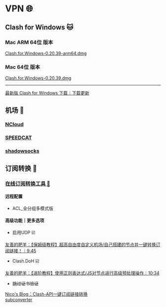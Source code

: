 # VPN 🌐

## Clash for Windows 🐱

### Mac ARM 64位 版本

[Clash.for.Windows-0.20.39-arm64.dmg](https://github.com/clashdownload/Clash_for_Windows/releases/download/0.20.39/Clash.for.Windows-0.20.39-arm64.dmg)

### Mac 64位 版本

[Clash.for.Windows-0.20.39.dmg](https://github.com/clashdownload/Clash_for_Windows/releases/download/0.20.39/Clash.for.Windows-0.20.39.dmg)

---

[最新版 Clash for Windows 下载｜下载更新](https://clashforwindows.org/clash-for-windows-download/)

## 机场 🛫

### [NCloud](https://ncloud.info)

### [SPEEDCAT](https://www.speedcat.la/)

### [shadowsocks](https://portal.shadowsocks.au/)

## 订阅转换 💞

### [在线订阅转换工具 🐑](https://suburl.v1.mk/)

#### 远程配置

- ACL_全分组多模式版

#### 高级功能｜更多选项

- 启用UDP ☑️

[友善的肥羊：【保姆级教程】超高自由度自定义机场/自己搭建的节点并一键转换订阅链接！｜9:45](https://www.youtube.com/watch?v=C4WV4223uYw)

- Clash.DoH ☑️

[友善的肥羊：【进阶教程】使用正则表达式/JS对节点进行高级预处理操作｜10:34](https://www.youtube.com/watch?v=cHs-J2P5CT0)

- ~~跳过证书验证~~

[Nico's Blog：Clash-API一键订阅链接转换](https://www.songxin.org/2023/01/12/%E5%B7%A5%E5%85%B7%E4%BD%BF%E7%94%A8/Clash-API%E4%B8%80%E9%94%AE%E8%AE%A2%E9%98%85%E9%93%BE%E6%8E%A5%E8%BD%AC%E6%8D%A2/)  
[subconverter](https://github.com/tindy2013/subconverter/blob/master/README-cn.md#subconverter)